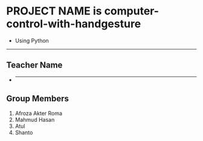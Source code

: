 # PROJECT NAME is computer-control-with-handgesture

- Using Python

---

## Teacher Name

- ***

## Group Members

1. Afroza Akter Roma
2. Mahmud Hasan
3. Atul
4. Shanto
